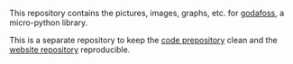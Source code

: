 This repository contains the pictures, images, graphs, etc.
for 
[godafoss](https://https://wovo.github.io/godafoss), 
a micro-python library.

This is a separate repository to keep the
[code prepository](https://https://wovo.github.io/godafoss-code)
clean and the 
[website repository](https://https://wovo.github.io/godafoss)
reproducible.
